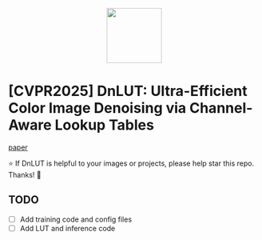 <p align="center">
  <img src="ICELUT/ICELUT_logo.png" height=110>
</p>

# [CVPR2025] DnLUT: Ultra-Efficient Color Image Denoising via Channel-Aware Lookup Tables

[paper](https://arxiv.org/pdf/2503.15931)

:star: If DnLUT is helpful to your images or projects, please help star this repo. Thanks! :hugs: 

## TODO
- [ ] Add training code and config files
- [ ] Add LUT and inference code
